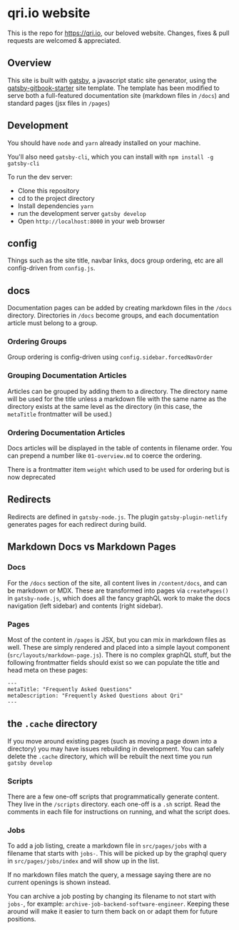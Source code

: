 # qri.io website

This is the repo for https://qri.io, our beloved website. Changes, fixes & pull requests are welcomed & appreciated.

## Overview

This site is built with [gatsby](https://www.gatsbyjs.org/), a javascript static site generator, using the [gatsby-gitbook-starter](https://www.gatsbyjs.org/starters/hasura/gatsby-gitbook-starter/) site template.  The template has been modified to serve both a full-featured documentation site (markdown files in `/docs`) and standard pages (jsx files in `/pages`)

## Development

You should have `node` and `yarn` already installed on your machine.

You'll also need `gatsby-cli`, which you can install with `npm install -g gatsby-cli`

To run the dev server:

- Clone this repository
- cd to the project directory
- Install dependencies `yarn`
- run the development server `gatsby develop`
- Open `http://localhost:8000` in your web browser

## config

Things such as the site title, navbar links, docs group ordering, etc are all config-driven from `config.js`.

## docs

Documentation pages can be added by creating markdown files in the `/docs` directory.  Directories in `/docs` become groups, and each documentation article must belong to a group.

### Ordering Groups

Group ordering is config-driven using `config.sidebar.forcedNavOrder`

### Grouping Documentation Articles

Articles can be grouped by adding them to a directory.  The directory name will be used for the title unless a markdown file with the same name as the directory exists at the same level as the directory (in this case, the `metaTitle` frontmatter will be used.)

### Ordering Documentation Articles

Docs articles will be displayed in the table of contents in filename order.  You can prepend a number like `01-overview.md` to coerce the ordering.

There is a frontmatter item `weight` which used to be used for ordering but is now deprecated

## Redirects

Redirects are defined in `gatsby-node.js`.  The plugin `gatsby-plugin-netlify` generates pages for each redirect during build.

## Markdown Docs vs Markdown Pages

### Docs
For the `/docs` section of the site, all content lives in `/content/docs`, and can be markdown or MDX.  These are transformed into pages via `createPages()` in `gatsby-node.js`, which does all the fancy graphQL work to make the docs navigation (left sidebar) and contents (right sidebar).

### Pages
Most of the content in `/pages` is JSX, but you can mix in markdown files as well.  These are simply rendered and placed into a simple layout component (`src/layouts/markdown-page.js`).  There is no complex graphQL stuff, but the following frontmatter fields should exist so we can populate the title and head meta on these pages:

```
---
metaTitle: "Frequently Asked Questions"
metaDescription: "Frequently Asked Questions about Qri"
---
```

## the `.cache` directory

If you move around existing pages (such as moving a page down into a directory) you may have issues rebuilding in development.  You can safely delete the `.cache` directory, which will be rebuilt the next time you run `gatsby develop`


### Scripts

There are a few one-off scripts that programmatically generate content. They live in the `/scripts` directory. each one-off is a `.sh` script. Read the comments in each file for instructions on running, and what the script does.

### Jobs

To add a job listing, create a markdown file in `src/pages/jobs` with a filename that starts with `jobs-`.  This will be picked up by the graphql query in `src/pages/jobs/index` and will show up in the list.

If no markdown files match the query, a message saying there are no current openings is shown instead.

You can archive a job posting by changing its filename to not start with `jobs-`, for example: `archive-job-backend-software-engineer`.  Keeping these around will make it easier to turn them back on or adapt them for future positions.
